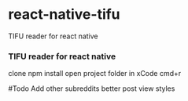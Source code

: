 # react-native-tifu
TIFU reader for react native

### TIFU reader for react native

clone
npm install
open project folder in xCode
cmd+r

#Todo
Add other subreddits
better post view
styles
